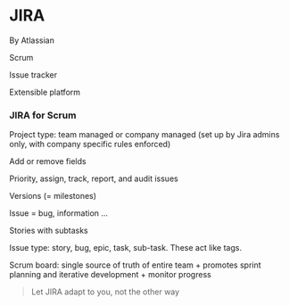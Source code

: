 # JIRA

By Atlassian



Scrum

Issue tracker

Extensible platform



### JIRA for Scrum

Project type: team managed or company managed (set up by Jira admins only, with company specific rules enforced)

Add or remove fields

Priority, assign, track, report, and audit issues

Versions (= milestones)

Issue = bug, information ...

Stories with subtasks



Issue type: story, bug, epic, task, sub-task. These act like tags.



Scrum board: single source of truth of entire team + promotes sprint planning and iterative development + monitor progress





> Let JIRA adapt to you, not the other way

